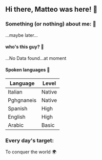 ## Hi there, Matteo was here! 👋
### Something (or nothing) about me: 📁
...maybe later...
#### who's this guy? 🔎
...No Data found...at moment
#### Spoken languages 📣
| Language     | Level      |
| ------------- | ------------- |
| Italian | Native |
| Pghgnaneis | Native |
| Spanish | High |
| English | High |
| Arabic | Basic |

### Every day's target:
To conquer the world 🌍

<!--
**stoppamatteo/stoppamatteo** is a ✨ _special_ ✨ repository because its `README.md` (this file) appears on your GitHub profile.

Here are some ideas to get you started:

- 🔭 I’m currently working on ...
- 🌱 I’m currently learning ...
- 👯 I’m looking to collaborate on ...
- 🤔 I’m looking for help with ...
- 💬 Ask me about ...
- 📫 How to reach me: ...
- 😄 Pronouns: ...
- ⚡ Fun fact: ...
-->
